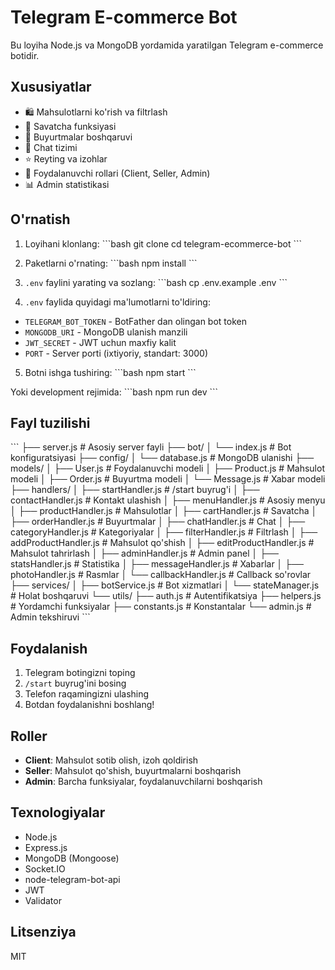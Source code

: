 # Telegram E-commerce Bot

Bu loyiha Node.js va MongoDB yordamida yaratilgan Telegram e-commerce botidir.

## Xususiyatlar

- 🛍️ Mahsulotlarni ko'rish va filtrlash
- 🛒 Savatcha funksiyasi
- 📜 Buyurtmalar boshqaruvi
- 💬 Chat tizimi
- ⭐ Reyting va izohlar
- 👥 Foydalanuvchi rollari (Client, Seller, Admin)
- 📊 Admin statistikasi

## O'rnatish

1. Loyihani klonlang:
\`\`\`bash
git clone <repository-url>
cd telegram-ecommerce-bot
\`\`\`

2. Paketlarni o'rnating:
\`\`\`bash
npm install
\`\`\`

3. `.env` faylini yarating va sozlang:
\`\`\`bash
cp .env.example .env
\`\`\`

4. `.env` faylida quyidagi ma'lumotlarni to'ldiring:
- `TELEGRAM_BOT_TOKEN` - BotFather dan olingan bot token
- `MONGODB_URI` - MongoDB ulanish manzili
- `JWT_SECRET` - JWT uchun maxfiy kalit
- `PORT` - Server porti (ixtiyoriy, standart: 3000)

5. Botni ishga tushiring:
\`\`\`bash
npm start
\`\`\`

Yoki development rejimida:
\`\`\`bash
npm run dev
\`\`\`

## Fayl tuzilishi

\`\`\`
├── server.js              # Asosiy server fayli
├── bot/
│   └── index.js           # Bot konfiguratsiyasi
├── config/
│   └── database.js        # MongoDB ulanishi
├── models/
│   ├── User.js            # Foydalanuvchi modeli
│   ├── Product.js         # Mahsulot modeli
│   ├── Order.js           # Buyurtma modeli
│   └── Message.js         # Xabar modeli
├── handlers/
│   ├── startHandler.js    # /start buyrug'i
│   ├── contactHandler.js  # Kontakt ulashish
│   ├── menuHandler.js     # Asosiy menyu
│   ├── productHandler.js  # Mahsulotlar
│   ├── cartHandler.js     # Savatcha
│   ├── orderHandler.js    # Buyurtmalar
│   ├── chatHandler.js     # Chat
│   ├── categoryHandler.js # Kategoriyalar
│   ├── filterHandler.js   # Filtrlash
│   ├── addProductHandler.js    # Mahsulot qo'shish
│   ├── editProductHandler.js   # Mahsulot tahrirlash
│   ├── adminHandler.js    # Admin panel
│   ├── statsHandler.js    # Statistika
│   ├── messageHandler.js  # Xabarlar
│   ├── photoHandler.js    # Rasmlar
│   └── callbackHandler.js # Callback so'rovlar
├── services/
│   ├── botService.js      # Bot xizmatlari
│   └── stateManager.js    # Holat boshqaruvi
└── utils/
    ├── auth.js            # Autentifikatsiya
    ├── helpers.js         # Yordamchi funksiyalar
    ├── constants.js       # Konstantalar
    └── admin.js           # Admin tekshiruvi
\`\`\`

## Foydalanish

1. Telegram botingizni toping
2. `/start` buyrug'ini bosing
3. Telefon raqamingizni ulashing
4. Botdan foydalanishni boshlang!

## Roller

- **Client**: Mahsulot sotib olish, izoh qoldirish
- **Seller**: Mahsulot qo'shish, buyurtmalarni boshqarish
- **Admin**: Barcha funksiyalar, foydalanuvchilarni boshqarish

## Texnologiyalar

- Node.js
- Express.js
- MongoDB (Mongoose)
- Socket.IO
- node-telegram-bot-api
- JWT
- Validator

## Litsenziya

MIT

